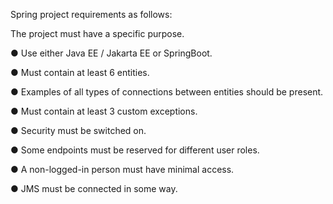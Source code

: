 Spring project requirements as follows:

The project must have a specific purpose.

● Use either Java EE / Jakarta EE or SpringBoot.

● Must contain at least 6 entities.

● Examples of all types of connections between entities should be present.

● Must contain at least 3 custom exceptions.

● Security must be switched on.

● Some endpoints must be reserved for different user roles.

● A non-logged-in person must have minimal access.

● JMS must be connected in some way.
